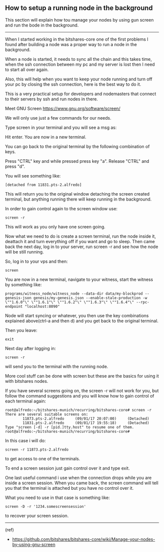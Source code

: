 ## How to setup a running node in the background

This section will explain how tou manage your nodes by using gun screen and run the bode in the background.

***

When I started working in the bitshares-core one of the first problems I found after building a node was a proper way to run a node in the background.

When a node is started, it needs to sync all the chain and this takes time, when the ssh connection between my pc and my server is lost then I need to start all over again.

Also, this will help when you want to keep your node running and turn off your pc by closing the ssh connection, here is the best way to do it.

This is a very practical setup for developers and nodemasters that connect to their servers by ssh and run nodes in there.

Meet GNU Screen https://www.gnu.org/software/screen/

We will only use just a few commands for our needs.

Type screen in your terminal and you will see a msg as:

Hit enter. You are now in a new terminal.

You can go back to the original terminal by the following combination of keys.

Press "CTRL" key and while pressed press key "a". Release "CTRL" and press "d".

You will see something like:

    [detached from 11831.pts-2.alfredo]

This will return you to the original window detaching the screen created terminal, but anything running there will keep running in the background.

In order to gain control again to the screen window use:

    screen -r

This will work as you only have one screen going.

Now what we need to do is create a screen terminal, run the node inside it, deattach it and turn everything off if you want and go to sleep. Then came back the next day, log in to your server, run screen -r and see how the node will be still running.

So, log in to your vps and then:

    screen

You are now in a new terminal, navigate to your witness, start the witness by something like:

    programs/witness_node/witness_node --data-dir data/my-blockprod --genesis-json genesis/my-genesis.json --enable-stale-production -w \""1.6.0"\" \""1.6.1"\" \""1.6.2"\" \""1.6.3"\" \""1.6.4"\" --rpc-endpoint "localhost:8090"

Node will start syncing or whatever, you then use the key combinations explained above(ctrl-a and then d) and you get back to the original terminal.

Then you leave:

    exit

Next day after logging in:

    screen -r

will send you to the terminal with the running node.

More cool stuff can be done with screen but these are the basics for using it with bitshares nodes.

If you have several screens going on, the screen -r will not work for you, but follow the command suggestions and you will know how to gain control of each terminal again:

    root@alfredo:~/bitshares-munich/recurring/bitshares-core# screen -r
    There are several suitable screens on:
            11873.pts-2.alfredo     (09/01/17 20:07:00)     (Detached)
            11831.pts-2.alfredo     (09/01/17 19:55:18)     (Detached)
    Type "screen [-d] -r [pid.]tty.host" to resume one of them.
    root@alfredo:~/bitshares-munich/recurring/bitshares-core# 

In this case i will do:

    screen -r 11873.pts-2.alfredo

to get access to one of the terminals.

To end a screen session just gain control over it and type exit.

One last useful command i use when the connection drops while you are inside a screen session. When you came back, the screen command will tell you that the terminal is attached but you have no control over it.

What you need to use in that case is something like:

    screen -D -r '1234.somescreensession'

to recover your screen session.

***

(ref)
- https://github.com/bitshares/bitshares-core/wiki/Manage-your-nodes-by-using-gnu-screen



